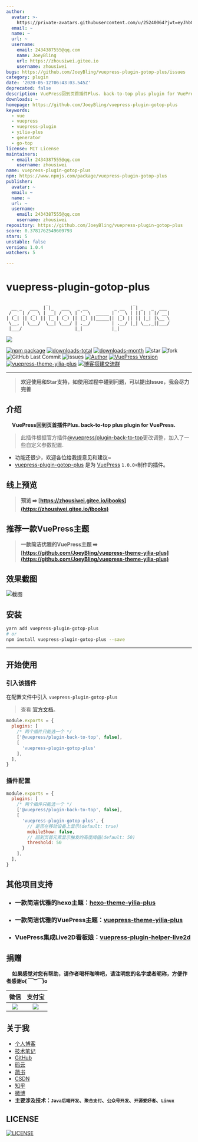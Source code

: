 ```yaml
---
author:
  avatar: >-
    https://private-avatars.githubusercontent.com/u/25240064?jwt=eyJhbGciOiJIUzI1NiIsInR5cCI6IkpXVCJ9.eyJpc3MiOiJnaXRodWIuY29tIiwiYXVkIjoicmF3LmdpdGh1YnVzZXJjb250ZW50LmNvbSIsImtleSI6ImtleTEiLCJleHAiOjE3MzQ2NzM1MDAsIm5iZiI6MTczNDY3MjMwMCwicGF0aCI6Ii91LzI1MjQwMDY0In0.rm09c5AFfeuLE7DdPhlZvK4NZWJ3WlPiYKGbtYcs3oM&v=4
  email: ~
  name: ~
  url: ~
  username:
    email: 2434387555@qq.com
    name: JoeyBling
    url: https://zhousiwei.gitee.io
    username: zhousiwei
bugs: https://github.com/JoeyBling/vuepress-plugin-gotop-plus/issues
category: plugin
date: '2020-05-12T06:43:03.545Z'
deprecated: false
description: VuePress回到页首插件Plus. back-to-top plus plugin for VuePress.
downloads: ~
homepage: https://github.com/JoeyBling/vuepress-plugin-gotop-plus
keywords:
  - vue
  - vuepress
  - vuepress-plugin
  - yilia-plus
  - generator
  - go-top
license: MIT License
maintainers:
  - email: 2434387555@qq.com
    username: zhousiwei
name: vuepress-plugin-gotop-plus
npm: https://www.npmjs.com/package/vuepress-plugin-gotop-plus
publisher:
  avatar: ~
  email: ~
  name: ~
  url: ~
  username:
    email: 2434387555@qq.com
    username: zhousiwei
repository: https://github.com/JoeyBling/vuepress-plugin-gotop-plus
score: 0.3781762549609793
stars: 5
unstable: false
version: 1.0.4
watchers: 5

---
```


# vuepress-plugin-gotop-plus

```
               _                                _
  __ _   ___  | |_   ___   _ __          _ __  | | _   _  ___
 / _` | / _ \ | __| / _ \ | '_ \  _____ | '_ \ | || | | |/ __|
| (_| || (_) || |_ | (_) || |_) ||_____|| |_) || || |_| |\__ \
 \__, | \___/  \__| \___/ | .__/        | .__/ |_| \__,_||___/
 |___/                    |_|           |_|
```

[![](https://nodei.co/npm/vuepress-plugin-gotop-plus.png?downloads=true&downloadRank=true&stars=true)](https://www.npmjs.com/package/vuepress-plugin-gotop-plus)

[![npm package](https://img.shields.io/npm/v/vuepress-plugin-gotop-plus.svg?label=vuepress-plugin-gotop-plus)](https://www.npmjs.com/package/vuepress-plugin-gotop-plus)
[![downloads-total](https://img.shields.io/npm/dt/vuepress-plugin-gotop-plus.svg)](https://www.npmjs.com/package/vuepress-plugin-gotop-plus)
[![downloads-month](https://img.shields.io/npm/dm/vuepress-plugin-gotop-plus.svg)](https://www.npmjs.com/package/vuepress-plugin-gotop-plus)
![star](https://img.shields.io/github/stars/JoeyBling/vuepress-plugin-gotop-plus "star")
![fork](https://img.shields.io/github/forks/JoeyBling/vuepress-plugin-gotop-plus "fork")
![GitHub Last Commit](https://img.shields.io/github/last-commit/JoeyBling/vuepress-plugin-gotop-plus.svg?label=commits "GitHub Last Commit")
![issues](https://img.shields.io/github/issues/JoeyBling/vuepress-plugin-gotop-plus "issues")
[![Author](https://img.shields.io/badge/Author-JoeyBling-red.svg "Author")](https://zhousiwei.gitee.io "Author")
[![VuePress Version](https://img.shields.io/badge/VuePress-%3E%3D%201.0.0-blue.svg)](https://v1.vuepress.vuejs.org/zh/)
[![vuepress-theme-yilia-plus](https://img.shields.io/badge/Theme-Yilia_Plus-red.svg "vuepress-theme-yilia-plus")](https://github.com/JoeyBling/vuepress-theme-yilia-plus)
[![博客搭建交流群](https://img.shields.io/badge/QQ群-422625065-red.svg "博客搭建交流群")](https://jq.qq.com/?_wv=1027&k=58Ypj9z "博客搭建交流群")

------------------

> **欢迎使用和Star支持，如使用过程中碰到问题，可以提出Issue，我会尽力完善**

## 介绍
&#160;&#160;&#160;&#160;**VuePress回到页首插件Plus. back-to-top plus plugin for VuePress.**

> 此插件根据官方插件[@vuepress/plugin-back-to-top](https://v1.vuepress.vuejs.org/zh/plugin/official/plugin-back-to-top.html)更改调整，加入了一些自定义参数配置.

- 功能还很少，欢迎各位给我提意见和建议~
- [vuepress-plugin-gotop-plus](https://github.com/JoeyBling/vuepress-plugin-gotop-plus) 是为 [VuePress](https://v1.vuepress.vuejs.org/zh/) `1.0.0+`制作的插件。

## 线上预览

> **预览 ➡️ [https://zhousiwei.gitee.io/ibooks](https://zhousiwei.gitee.io/ibooks)**

## 推荐一款VuePress主题
> **一款简洁优雅的VuePress主题 ➡️ [https://github.com/JoeyBling/vuepress-theme-yilia-plus](https://github.com/JoeyBling/vuepress-theme-yilia-plus)**

## 效果截图

![截图](./examples/images/web_mini.png)

## 安装

```bash
yarn add vuepress-plugin-gotop-plus
# or
npm install vuepress-plugin-gotop-plus --save
```

------------

## 开始使用

### 引入该插件

在配置文件中引入 `vuepress-plugin-gotop-plus`

> 查看 [官方文档](https://v1.vuepress.vuejs.org/zh/plugin/using-a-plugin.html)。

```javascript
module.exports = {
  plugins: [
    /* 两个插件只能选一个 */
    ['@vuepress/plugin-back-to-top', false],
    [
      'vuepress-plugin-gotop-plus'
    ],
  ],
}
```

### 插件配置

```javascript
module.exports = {
  plugins: [
    /* 两个插件只能选一个 */
    ['@vuepress/plugin-back-to-top', false],
    [
      'vuepress-plugin-gotop-plus', {
        // 是否在移动设备上显示(default: true)
        mobileShow: false,
        // 回到页首元素显示触发的高度阈值(default: 50)
        threshold: 50
      }
    ],
  ],
}
```

## 其他项目支持

- ### 一款简洁优雅的hexo主题：[hexo-theme-yilia-plus](https://github.com/JoeyBling/hexo-theme-yilia-plus)
- ### 一款简洁优雅的VuePress主题：[vuepress-theme-yilia-plus](https://github.com/JoeyBling/vuepress-theme-yilia-plus)
- ### VuePress集成Live2D看板娘：[vuepress-plugin-helper-live2d](https://github.com/JoeyBling/vuepress-plugin-helper-live2d)

## 捐赠
&#160;&#160;&#160;&#160;**如果感觉对您有帮助，请作者喝杯咖啡吧，请注明您的名字或者昵称，方便作者感谢o(*￣︶￣*)o**

| 微信 | 支付宝 |
| :---: | :---: |
| ![](./examples/images/weixin.png) | ![](./examples/images/alipay.jpeg) |

## 关于我
- [个人博客](https://zhousiwei.gitee.io/)
- [技术笔记](https://zhousiwei.gitee.io/ibooks/)
- [GitHub](https://github.com/JoeyBling)
- [码云](https://gitee.com/zhousiwei)
- [简书](https://www.jianshu.com/u/02cbf31a043a)
- [CSDN](https://blog.csdn.net/qq_30930805)
- [知乎](https://www.zhihu.com/people/joeybling)
- [微博](http://weibo.com/jayinfo)
- **主要涉及技术：`Java后端开发`、`聚合支付`、`公众号开发`、`开源爱好者`、`Linux`**

## LICENSE

[![LICENSE](https://img.shields.io/github/license/JoeyBling/vuepress-plugin-gotop-plus "LICENSE")](./LICENSE "LICENSE")